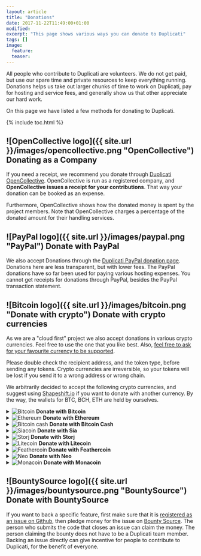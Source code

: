 ```yaml
---
layout: article
title: "Donations"
date: 2017-11-22T11:49:00+01:00
modified:
excerpt: "This page shows various ways you can donate to Duplicati"
tags: []
image:
  feature:
  teaser:
---
```



All people who contribute to Duplicati are volunteers. We do not get paid, but use our spare time and private resources to keep everything running. Donations helps us take out larger chunks of time to work on Duplicati, pay for hosting and service fees, and generally show us that other appreciate our hard work.

On this page we have listed a few methods for donating to Duplicati.

{% include toc.html %}

## ![OpenCollective logo]({{ site.url }}/images/opencollective.png "OpenCollective") Donating as a Company
If you need a receipt, we recommend you donate through [Duplicati OpenCollective](https://opencollective.com/duplicati). OpenCollective is run as a registered company, and **OpenCollective issues a receipt for your contributions**. That way your donation can be booked as an expense. 

Furthermore, OpenCollective shows how the donated money is spent by the project members. Note that OpenCollective charges a percentage of the donated amount for their handling services.

## ![PayPal logo]({{ site.url }}/images/paypal.png "PayPal") Donate with PayPal
We also accept Donations through the [Duplicati PayPal donation page](https://goo.gl/5TJ4yB). Donations here are less transparent, but with lower fees. The PayPal donations have so far been used for paying various hosting expenses. You cannot get receipts for donations through PayPal, besides the PayPal transaction statement.

## ![Bitcoin logo]({{ site.url }}/images/bitcoin.png "Donate with crypto") Donate with crypto currencies
As we are a "cloud first" project we also accept donations in various crypto currencies. Feel free to use the one that you like best. Also, [feel free to ask for your favourite currency to be supported](https://forum.duplicati.com).

Please double check the recipient address, and the token type, before sending any tokens. Crypto currencies are irreversible, so your tokens will be lost if you send it to a wrong address or wrong chain.

We arbitrarily decided to accept the following crypto currencies, and suggest using [Shapeshift.io](https://www.shapeshift.io/) if you want to donate with another currency. By the way, the wallets for BTC, BCH, ETH are held by ourselves. 

<details>
  <summary><img alt="Bitcoin" src="{{ site.url }}/images/bitcoin.png" /> <b>Donate with Bitcoin</b></summary>
  <img alt="Bitcoin QR code 1Lfzs4EQBtjqQyARfxW1vH5JMRaz7tVCir" src="{{ site.url }}/images/bitcoin-qr_new.png" title="1Lfzs4EQBtjqQyARfxW1vH5JMRaz7tVCir" />
  
  Bitcoin Address: 1Lfzs4EQBtjqQyARfxW1vH5JMRaz7tVCir
</details>

<details>
  <summary><img alt="Ethereum" src="{{ site.url }}/images/ethereum.png" title="Ethereum" /> <b>Donate with Ethereum</b></summary>
  <img alt="Ethereum QR code 0xa122e65b01fd18dad0caafc8122e83a3f6cf73a5" src="{{ site.url }}/images/ethereum-qr.png"  title="0xa122e65b01fd18dad0caafc8122e83a3f6cf73a5" />
  
  Ethereum Address: 0xa122e65b01fd18dad0caafc8122e83a3f6cf73a5
</details>

<details>
  <summary><img alt="Bitcoin cash" src="{{ site.url }}/images/bitcoincash.png" title="Bitcoin cash" /> <b>Donate with Bitcoin Cash</b></summary>
  <img alt="Bitcoin cash QR code 165gSZ9UshGyUKPyguWELJ9cbxvmsNzYCw" src="{{ site.url }}/images/bitcoin-cash-qr.png" title="165gSZ9UshGyUKPyguWELJ9cbxvmsNzYCw" />
  
  Bitcoin Cash Address: 165gSZ9UshGyUKPyguWELJ9cbxvmsNzYCw
</details>

<details>
  <summary><img alt="Siacoin" src="{{ site.url }}/images/siacoin.png" title="Siacoin" /> <b>Donate with Sia</b></summary>
  <img alt="Sia QR code cd1811d152f8ff8fdbcc7a55ed059f22b9d944cf1208a6258180ca3e78789ac0d98e463a9a92" src="{{ site.url }}/images/bitcoin-cash-qr.png" title="cd1811d152f8ff8fdbcc7a55ed059f22b9d944cf1208a6258180ca3e78789ac0d98e463a9a92" />
  
  Sia Address: cd1811d152f8ff8fdbcc7a55ed059f22b9d944cf1208a6258180ca3e78789ac0d98e463a9a92
</details>

<details>
  <summary><img alt="Storj" src="{{ site.url }}/images/storj.png" title="Storj" /> <b>Donate with Storj</b></summary>
  <img alt="Storj QR code 0x549d724ba23f9bfc51ca953268da278cf1584428" src="{{ site.url }}/images/storj-qr.png" title="0x549d724ba23f9bfc51ca953268da278cf1584428" />
  
  Storj Address: 0x549d724ba23f9bfc51ca953268da278cf1584428
</details>

<details>
  <summary><img alt="Litecoin" src="{{ site.url }}/images/litecoin.png" title="Litecoin" /> <b>Donate with Litecoin</b></summary>
  <img alt="Litecoin QR code LQWT1CyioWDLB5EL9qotK69VqYbKU6Niro" src="{{ site.url }}/images/litecoin-qr.png" title="LQWT1CyioWDLB5EL9qotK69VqYbKU6Niro" />
  
  Litecoin Address: LQWT1CyioWDLB5EL9qotK69VqYbKU6Niro
</details>

<details>
  <summary><img alt="Feathercoin" src="{{ site.url }}/images/feathercoin.png" title="Feathercoin" /> <b>Donate with Feathercoin</b></summary>
  <img alt="Feathercoin QR code 6uohdnDjH9h3safydBNBZhfKmJ3nFJDG53" src="{{ site.url }}/images/feathercoin-qr.png" title="6uohdnDjH9h3safydBNBZhfKmJ3nFJDG53" />
  Feathercoin Address: 6uohdnDjH9h3safydBNBZhfKmJ3nFJDG53
</details>

<details>
  <summary><img alt="Neo" src="{{ site.url }}/images/neo.png" title="Neo" /> <b>Donate with Neo</b></summary>
  <img alt="Neo QR code AU3HPqquJWg9Vwqkh4PgRWpo5eQpoUHJEi" src="{{ site.url }}/images/neo-qr.png" title="AU3HPqquJWg9Vwqkh4PgRWpo5eQpoUHJEi" />
  
  Neo Address: AU3HPqquJWg9Vwqkh4PgRWpo5eQpoUHJEi
</details>

<details>
  <summary><img alt="Monacoin" src="{{ site.url }}/images/monacoin.png" title="Monacoin" /> <b>Donate with Monacoin</b></summary>
  <img alt="Monacoin QR code MGmxaFtogUNk6uFju9RmDKFQZx5FkDX75w" src="{{ site.url }}/images/monacoin-qr.png" title="MGmxaFtogUNk6uFju9RmDKFQZx5FkDX75w" />
  
  Monacoin Address: MGmxaFtogUNk6uFju9RmDKFQZx5FkDX75w
</details>

## ![BountySource logo]({{ site.url }}/images/bountysource.png "BountySource") Donate with BountySource
If you want to back a specific feature, first make sure that it is [registered as an issue on Github](https://github.com/duplicati/duplicati/issues), then pledge money for the issue on [Bounty Source](https://www.bountysource.com/teams/duplicati/issues). 
The person who submits the code that closes an issue can claim the money. The person claiming the bounty does not have to be a Duplicati team member. Backing an issue directly can give incentive for people to contribute to Duplicati, for the benefit of everyone.
